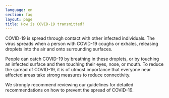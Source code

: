 ```yaml
---
language: en
section: faq
layout: page
title: How is COVID-19 transmitted?
---
```

  COVID-19 is spread through contact with other infected individuals. The virus spreads when a person with COVID-19 coughs or exhales, releasing droplets into the air and onto surrounding surfaces.

  People can catch COVID-19 by breathing in these droplets, or by touching an infected surface and then touching their eyes, nose, or mouth. To reduce the spread of COVID-19, it is of utmost importance that everyone near affected areas take strong measures to reduce connectivity.

  We strongly recommend reviewing our guidelines for detailed recommendations on how to prevent the spread of COVID-19.
